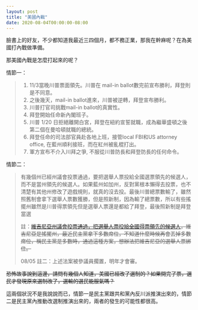 ```yaml
---
layout: post
title: "美國內戰"
date: 2020-08-04T00:00:00-08:00
---
```


臉書上的好友，不少都知道我最近三四個月，都不務正業，那我在幹麻呢？在為美國打內戰做準備。

那美國內戰是怎麼打起來的呢？

情節一：
> 1. 11/3當晚川普票面領先。川普在 mail-in ballot數完前宣布勝利，拜登則是不同意。
> 2. 之後幾天，mail-in ballot進來，川普被逆轉，拜登宣布勝利。
> 3. 川普打官司挑戰mail-in ballot的真實性。
> 4. 拜登開始任命新內閣班子。
> 5. 川普 1/20 日拒絕離開白宮，拜登在紐約宣誓就職，成為繼華盛頓之後第二個在曼哈頓就職的總統。
> 6. 拜登任命的司法部官員赴各地上班，接管local FBI和US attorney office, 在藍州順利接班，而在紅州被亂棍打出。
> 7. 軍方宣布不介入川拜之爭, 不服從川普防長和拜登防長的任何命令。

情節二：

> 有幾個州已經州議會投票通過，要把選舉人票投給全國選票領先的候選人，而不是當州領先的候選人。如果藍州如加州，反對黨根本懶得去投票，也不清楚有其他州修改了遊戲規則，就真的沒去投。最後川普總票數輸了，雖然照舊制會拿下選舉人票數獲勝，但是照新制，因為輸了總票數，所以有些搖擺州雖然是川普得票領先但是選舉人票還是都給了拜登，最後照新制是拜登當選
>
> 註：<del>[維吉尼亞州議會投票通過，把選舉人票投給全國得票領先的候選人](https://www.cnn.com/2020/02/12/politics/va-house-electoral-college-popular-vote/index.html)，維吉尼亞是搖擺州，最近民主黨拿下多數席位，不知道什麼時候再會丟掉多數席位，稱民主黨是多數時，通過這種方案，想辦法把維吉尼亞的選舉人票綁住。</del>
>
> 08/05 註二：上述法案被參議員擱置，明年才會審。

<del>恐怖故事說到這邊，請問有幾個人知道，美國已經改了選制的？如果開完了票，選民才發現原來選制改了，選輸的選民能服氣嗎？</del>


這兩個狀況不是我說說而已，情節一是民主黨跟共和黨內反川派推演出來的，情節二是民主黨內推動改選制推演出來的，兩者的發生的可能性都很高。

